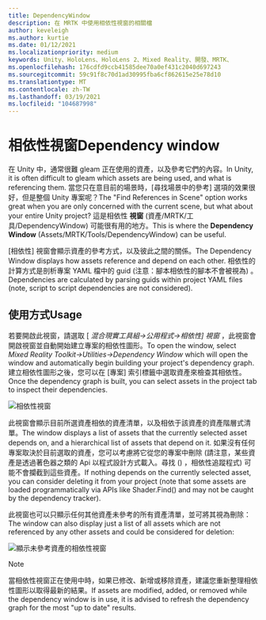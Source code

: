 ```yaml
---
title: DependencyWindow
description: 在 MRTK 中使用相依性視窗的相關檔
author: keveleigh
ms.author: kurtie
ms.date: 01/12/2021
ms.localizationpriority: medium
keywords: Unity、HoloLens、HoloLens 2、Mixed Reality、開發、MRTK、
ms.openlocfilehash: 176cdfd9ccb41585dee70a0ef431c2040d697243
ms.sourcegitcommit: 59c91f8c70d1ad30995fba6cf862615e25e78d10
ms.translationtype: MT
ms.contentlocale: zh-TW
ms.lasthandoff: 03/19/2021
ms.locfileid: "104687998"
---
```

# <a name="dependency-window"></a><span data-ttu-id="74a3e-104">相依性視窗</span><span class="sxs-lookup"><span data-stu-id="74a3e-104">Dependency window</span></span>

<span data-ttu-id="74a3e-105">在 Unity 中，通常很難 gleam 正在使用的資產，以及參考它們的內容。</span><span class="sxs-lookup"><span data-stu-id="74a3e-105">In Unity, it is often difficult to gleam which assets are being used, and what is referencing them.</span></span> <span data-ttu-id="74a3e-106">當您只在意目前的場景時，[尋找場景中的參考] 選項的效果很好，但是整個 Unity 專案呢？</span><span class="sxs-lookup"><span data-stu-id="74a3e-106">The "Find References in Scene" option works great when you are only concerned with the current scene, but what about your entire Unity project?</span></span> <span data-ttu-id="74a3e-107">這是相依性 **視窗** (資產/MRTK/工具/DependencyWindow) 可能很有用的地方。</span><span class="sxs-lookup"><span data-stu-id="74a3e-107">This is where the **Dependency Window** (Assets/MRTK/Tools/DependencyWindow) can be useful.</span></span>

<span data-ttu-id="74a3e-108">[相依性] 視窗會顯示資產的參考方式，以及彼此之間的關係。</span><span class="sxs-lookup"><span data-stu-id="74a3e-108">The Dependency Window displays how assets reference and depend on each other.</span></span> <span data-ttu-id="74a3e-109">相依性的計算方式是剖析專案 YAML 檔中的 guid (注意：腳本相依性的腳本不會被視為) 。</span><span class="sxs-lookup"><span data-stu-id="74a3e-109">Dependencies are calculated by parsing guids within project YAML files (note, script to script dependencies are not considered).</span></span>

## <a name="usage"></a><span data-ttu-id="74a3e-110">使用方式</span><span class="sxs-lookup"><span data-stu-id="74a3e-110">Usage</span></span>

<span data-ttu-id="74a3e-111">若要開啟此視窗，請選取 [ *混合現實工具組->公用程式->相依性] 視窗* ，此視窗會開啟視窗並自動開始建立專案的相依性圖形。</span><span class="sxs-lookup"><span data-stu-id="74a3e-111">To open the window, select *Mixed Reality Toolkit->Utilities->Dependency Window* which will open the window and automatically begin building your project's dependency graph.</span></span> <span data-ttu-id="74a3e-112">建立相依性圖形之後，您可以在 [專案] 索引標籤中選取資產來檢查其相依性。</span><span class="sxs-lookup"><span data-stu-id="74a3e-112">Once the dependency graph is built, you can select assets in the project tab to inspect their dependencies.</span></span>

![相依性視窗](../Images/DependencyWindow/MRTK_Dependency_Window.png)

<span data-ttu-id="74a3e-114">此視窗會顯示目前所選資產相依的資產清單，以及相依于該資產的資產階層式清單。</span><span class="sxs-lookup"><span data-stu-id="74a3e-114">The window displays a list of assets that the currently selected asset depends on, and a hierarchical list of assets that depend on it.</span></span> <span data-ttu-id="74a3e-115">如果沒有任何專案取決於目前選取的資產，您可以考慮將它從您的專案中刪除 (請注意，某些資產是透過著色器之類的 Api 以程式設計方式載入。尋找 () ，相依性追蹤程式) 可能不會攔截到這些資產。</span><span class="sxs-lookup"><span data-stu-id="74a3e-115">If nothing depends on the currently selected asset, you can consider deleting it from your project (note that some assets are loaded programmatically via APIs like Shader.Find() and may not be caught by the dependency tracker).</span></span>

<span data-ttu-id="74a3e-116">此視窗也可以只顯示任何其他資產未參考的所有資產清單，並可將其視為刪除：</span><span class="sxs-lookup"><span data-stu-id="74a3e-116">The window can also display just a list of all assets which are not referenced by any other assets and could be considered for deletion:</span></span>

![顯示未參考資產的相依性視窗](../Images/DependencyWindow/MRTK_Dependency_Window_Unreferenced.png)

> [!NOTE]
> <span data-ttu-id="74a3e-118">當相依性視窗正在使用中時，如果已修改、新增或移除資產，建議您重新整理相依性圖形以取得最新的結果。</span><span class="sxs-lookup"><span data-stu-id="74a3e-118">If assets are modified, added, or removed while the dependency window is in use, it is advised to refresh the dependency graph for the most "up to date" results.</span></span>
